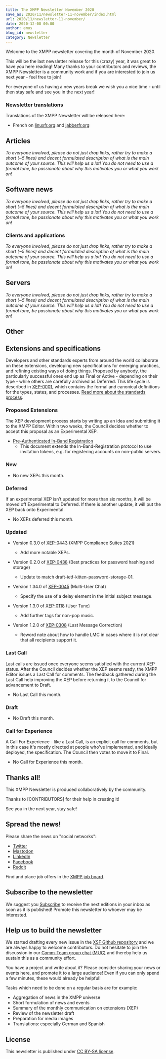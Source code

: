 ```yaml
---
title: The XMPP Newsletter November 2020
save_as: 2020/11/newsletter-11-november/index.html
url: 2020/11/newsletter-11-november/
date: 2020-12-08 00:00
author: emus
blog_id: newsletter
category: Newsletter
---
```


Welcome to the XMPP newsletter covering the month of November 2020.

This will be the last newsletter release for this (crazy) year, it was great to have you here reading! Many thanks to your contributors and reviews, the XMPP Newsletter is a
community work and if you are interested to join us next year - feel free to join!

For everyone of us having a new years break we wish you a nice time - until then stay safe and see you in the next year!

### Newsletter translations

Translations of the XMPP Newsletter will be released here:

- French on [linuxfr.org](https://linuxfr.org/tags/xmpp/public) and [jabberfr.org](https://news/jabberfr.org/category/newsletter/)

## Articles

_To everyone involved, please do not just drop links, rather try to make a short (~5 lines) and decent 
formulated description of what is the main outcome of your source. This will help us a lot! 
You do not need to use a formal tone, be passionate about why this motivates you or what you work on!_

## Software news

_To everyone involved, please do not just drop links, rather try to make a short (~5 lines) and decent 
formulated description of what is the main outcome of your source. This will help us a lot! 
You do not need to use a formal tone, be passionate about why this motivates you or what you work on!_

### Clients and applications

_To everyone involved, please do not just drop links, rather try to make a short (~5 lines) and decent 
formulated description of what is the main outcome of your source. This will help us a lot! 
You do not need to use a formal tone, be passionate about why this motivates you or what you work on!_

## Servers

_To everyone involved, please do not just drop links, rather try to make a short (~5 lines) and decent 
formulated description of what is the main outcome of your source. This will help us a lot! 
You do not need to use a formal tone, be passionate about why this motivates you or what you work on!_

## Other

## Extensions and specifications

Developers and other standards experts from around the world collaborate on these extensions, developing new specifications for emerging practices, and refining existing ways of doing things. Proposed by anybody, the particularly successful ones end up as Final or Active - depending on their type - while others are carefully archived as Deferred. This life cycle is described in [XEP-0001](https://xmpp.org/extensions/xep-0001.html), which contains the formal and canonical definitions for the types, states, and processes. [Read more about the standards process](https://xmpp.org/about/standards-process.html).

### Proposed Extensions

The XEP development process starts by writing up an idea and submitting it to the XMPP Editor. Within two weeks, the Council decides whether to accept this proposal as an Experimental XEP.

-   [Pre-Authenticated In-Band Registration](https://xmpp.org/extensions/inbox/ibr-token.html)
    -   This document extends the In-Band-Registration protocol to use invitation tokens, e.g. for registering accounts on non-public servers.

### New

-   No new XEPs this month.

### Deferred

If an experimental XEP isn’t updated for more than six months, it will be moved off Experimental to Deferred. If there is another update, it will put the XEP back onto Experimental.

-   No XEPs deferred this month.

### Updated

-   Version 0.3.0 of [XEP-0443](https://xmpp.org/extensions/xep-0443.html) (XMPP Compliance Suites 2021)
    -   Add more notable XEPs.

-   Version 0.2.0 of [XEP-0438](https://xmpp.org/extensions/xep-0438.html) (Best practices for password hashing and storage)
    -   Update to match draft-ietf-kitten-password-storage-01.

-   Version 1.34.0 of [XEP-0045](https://xmpp.org/extensions/xep-0045.html) (Multi-User Chat)
    -   Specify the use of a delay element in the initial subject message.

-   Version 1.3.0 of [XEP-0118](https://xmpp.org/extensions/xep-0118.html) (User Tune)
    -   Add further tags for non-pop music.

-   Version 1.2.0 of [XEP-0308](https://xmpp.org/extensions/xep-0308.html) (Last Message Correction)
    -   Reword note about how to handle LMC in cases where it is not clear that all recipients support it.

### Last Call

Last calls are issued once everyone seems satisfied with the current XEP status. After the Council decides whether the XEP seems ready, the XMPP Editor issues a Last Call for comments. The feedback gathered during the Last Call help improving the XEP before returning it to the Council for advancement to Draft.

-   No Last Call this month.

### Draft

-   No Draft this month.

### Call for Experience

A Call For Experience - like a Last Call, is an explicit call for comments, but in this case it's mostly directed at people who've implemented, and ideally deployed, the specification. The Council then votes to move it to Final.

-   No Call for Experience this month.

## Thanks all!

This XMPP Newsletter is produced collaboratively by the community.

Thanks to [CONTRIBUTORS] for their help in creating it!

See you in the next year, stay safe!

## Spread the news!

Please share the news on "social networks":

* [Twitter](https://twitter.com/xmpp)
* [Mastodon](https://fosstodon.org/@xmpp/)
* [LinkedIn](https://www.linkedin.com/company/xmpp-standards-foundation/)
* [Facebook](https://www.facebook.com/jabber/)
* [Reddit](https://www.reddit.com/r/xmpp/)

Find and place job offers in the [XMPP job board](https://xmpp.work/).

## Subscribe to the newsletter

We suggest you [Subscribe](https://tinyletter.com/xmpp) to receive the next editions in your inbox as soon as it is published! 
Promote this newsletter to whoever may be interested.

## Help us to build the newsletter

We started drafting every new issue in the [XSF Github repository](https://github.com/xsf/xmpp.org/pulls) and we are 
always happy to welcome contributors. Do not hesitate to join the discussion in our [Comm-Team group chat (MUC)](xmpp:commteam@muc.xmpp.org?join) 
and thereby help us sustain this as a community effort. 

You have a project and write about it? Please consider sharing your news or events here, and promote it to a large audience! 
Even if you can only spend a few minutes, these would already be helpful!

Tasks which need to be done on a regular basis are for example:

- Aggregation of news in the XMPP universe
- Short formulation of news and events
- Summary of the monthly communication on extensions (XEP)
- Review of the newsletter draft
- Preparation for media images
- Translations: especially German and Spanish

## License

This newsletter is published under [CC BY-SA license](https://creativecommons.org/licenses/by-sa/4.0/).
